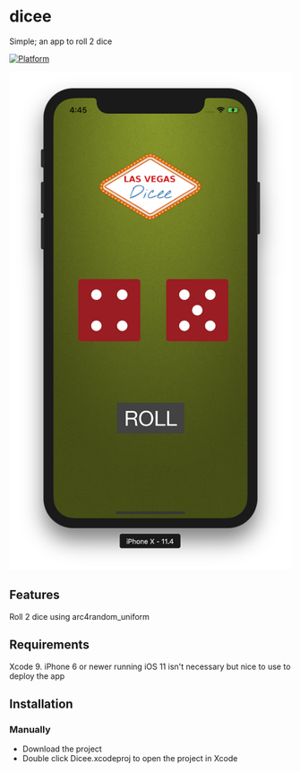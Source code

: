# dicee

Simple; an app to roll 2 dice

[![Platform](https://img.shields.io/cocoapods/p/LFAlertController.svg?style=flat)](http://cocoapods.org/pods/LFAlertController)

![Alt text](/diceescreenshot.png)

## Features
Roll 2 dice using arc4random_uniform

## Requirements
Xcode 9. iPhone 6 or newer running iOS 11 isn't necessary but nice to use to deploy the app

## Installation
### Manually
- Download the project
- Double click Dicee.xcodeproj to open the project in Xcode
